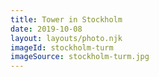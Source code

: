 ```yaml
---
title: Tower in Stockholm
date: 2019-10-08
layout: layouts/photo.njk
imageId: stockholm-turm
imageSource: stockholm-turm.jpg
---
```

